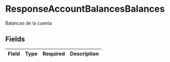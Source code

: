 # ResponseAccountBalancesBalances

Balances de la cuenta


## Fields

| Field       | Type        | Required    | Description |
| ----------- | ----------- | ----------- | ----------- |